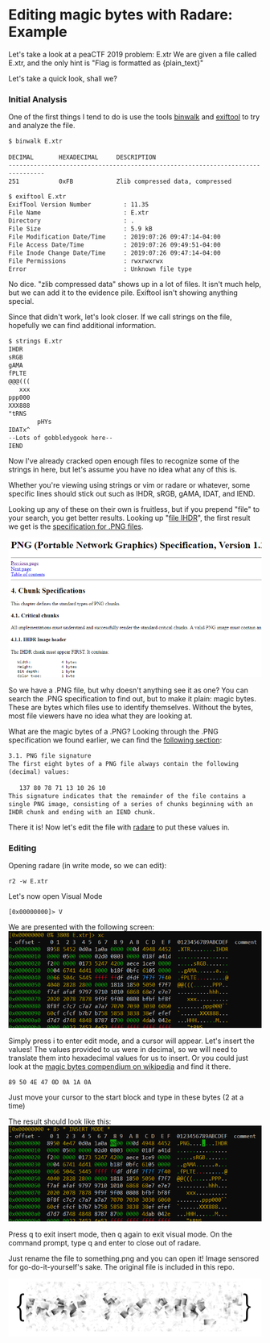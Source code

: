 # Editing magic bytes with Radare: Example
Let's take a look at a peaCTF 2019 problem: E.xtr
We are given a file called E.xtr, and the only hint is "Flag is formatted as {plain_text}"

Let's take a quick look, shall we?
### Initial Analysis
One of the first things I tend to do is use the tools [binwalk](https://github.com/ReFirmLabs/binwalk) and [exiftool](https://www.sno.phy.queensu.ca/~phil/exiftool/) to try and analyze the file.

```
$ binwalk E.xtr

DECIMAL       HEXADECIMAL     DESCRIPTION
--------------------------------------------------------------------------------
251           0xFB            Zlib compressed data, compressed
```

```
$ exiftool E.xtr
ExifTool Version Number         : 11.35
File Name                       : E.xtr
Directory                       : .
File Size                       : 5.9 kB
File Modification Date/Time     : 2019:07:26 09:47:14-04:00
File Access Date/Time           : 2019:07:26 09:49:51-04:00
File Inode Change Date/Time     : 2019:07:26 09:47:14-04:00
File Permissions                : rwxrwxrwx
Error                           : Unknown file type
```

No dice. "zlib compressed data" shows up in a lot of files. It isn't much help, but we can add it to the evidence pile. Exiftool isn't showing anything special.

Since that didn't work, let's look closer. If we call strings on the file, hopefully we can find additional information.

```
$ strings E.xtr
IHDR
sRGB
gAMA
fPLTE
@@@(((
   xxx
ppp000
XXX888
"tRNS
        pHYs
IDATx^
--Lots of gobbledygook here--
IEND
```

Now I've already cracked open enough files to recognize some of the strings in here, but let's assume you have no idea what any of this is.

Whether you're viewing using strings or vim or radare or whatever, some specific lines should stick out such as IHDR, sRGB, gAMA, IDAT, and IEND.

Looking up any of these on their own is fruitless, but if you prepend "file" to your search, you get better results. Looking up "[file IHDR](https://duckduckgo.com/?q=file+IHDR&atb=v129-1&ia=web)", the first result we get is the [specification for .PNG files](http://www.libpng.org/pub/png/spec/1.2/PNG-Chunks.html).

![png specification](./images/specification.png)

So we have a .PNG file, but why doesn't anything see it as one? You can search the .PNG specification to find out, but to make it plain: magic bytes. These are bytes which files use to identify themselves. Without the bytes, most file viewers have no idea what they are looking at.

What are the magic bytes of a .PNG? Looking through the .PNG specification we found earlier, we can find the [following section](http://www.libpng.org/pub/png/spec/1.2/PNG-Structure.html):
```
3.1. PNG file signature
The first eight bytes of a PNG file always contain the following (decimal) values:

   137 80 78 71 13 10 26 10
This signature indicates that the remainder of the file contains a single PNG image, consisting of a series of chunks beginning with an IHDR chunk and ending with an IEND chunk.
```

There it is! Now let's edit the file with [radare](https://github.com/radare/radare2) to put these values in.

### Editing
Opening radare (in write mode, so we can edit):
```
r2 -w E.xtr
```
Let's now open Visual Mode
```
[0x00000000]> V
```
We are presented with the following screen:
![radare example](./images/example.png)

Simply press i to enter edit mode, and a cursor will appear. Let's insert the values!
The values provided to us were in decimal, so we will need to translate them into hexadecimal values for us to insert. Or you could just look at the [magic bytes compendium on wikipedia](https://en.wikipedia.org/wiki/List_of_file_signatures) and find it there.
```
89 50 4E 47 0D 0A 1A 0A
```
Just move your cursor to the start block and type in these bytes (2 at a time)

The result should look like this:
![radare example after editing](./images/example2.png)

Press q to exit insert mode, then q again to exit visual mode. On the command prompt, type q and enter to close out of radare.

Just rename the file to something.png and you can open it! Image sensored for go-do-it-yourself's sake. The original file is included in this repo.

![the flag](./images/finished.png)